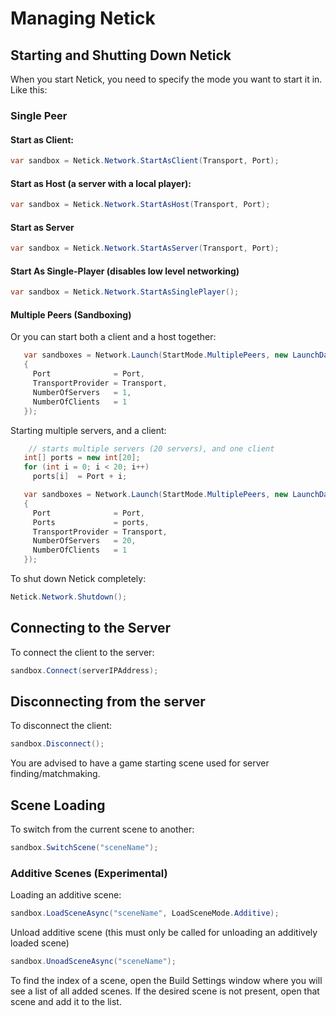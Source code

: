 # Managing Netick

## **Starting and Shutting Down Netick**

When you start Netick, you need to specify the mode you want to start it in. Like this:

### Single Peer

#### Start as Client:

```csharp
var sandbox = Netick.Network.StartAsClient(Transport, Port);
```

#### Start as Host (a server with a local player):

```csharp
var sandbox = Netick.Network.StartAsHost(Transport, Port);
```

#### Start as Server

```csharp
var sandbox = Netick.Network.StartAsServer(Transport, Port);
```

#### Start As Single-Player (disables low level networking)

```csharp
var sandbox = Netick.Network.StartAsSinglePlayer();
```

#### Multiple Peers (Sandboxing)

Or you can start both a client and a host together:

```csharp
   var sandboxes = Network.Launch(StartMode.MultiplePeers, new LaunchData()
   {
     Port              = Port,
     TransportProvider = Transport,
     NumberOfServers   = 1,
     NumberOfClients   = 1
   });

```

Starting multiple servers, and a client:

```csharp
    // starts multiple servers (20 servers), and one client
   int[] ports = new int[20];
   for (int i = 0; i < 20; i++)
     ports[i]  = Port + i;

   var sandboxes = Network.Launch(StartMode.MultiplePeers, new LaunchData()
   {
     Port              = Port,
     Ports             = ports,
     TransportProvider = Transport,
     NumberOfServers   = 20,
     NumberOfClients   = 1
   });
```


To shut down Netick completely:

```csharp
Netick.Network.Shutdown();
```

## **Connecting to the Server**

To connect the client to the server:

```csharp
sandbox.Connect(serverIPAddress);
```

## **Disconnecting from the server**

To disconnect the client:

```csharp
sandbox.Disconnect();
```

You are advised to have a game starting scene used for server finding/matchmaking.

## **Scene Loading**

To switch from the current scene to another:

```csharp
sandbox.SwitchScene("sceneName");
```

### Additive Scenes (Experimental)

Loading an additive scene:

```csharp
sandbox.LoadSceneAsync("sceneName", LoadSceneMode.Additive);
```

Unload additive scene (this must only be called for unloading an additively loaded scene)
```csharp
sandbox.UnoadSceneAsync("sceneName");
```

To find the index of a scene, open the Build Settings window where you will see a list of all added scenes. If the desired scene is not present, open that scene and add it to the list.
